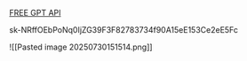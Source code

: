 [FREE GPT API](https://free.v36.cm)


sk-NRffOEbPoNq0IjZG39F3F82783734f90A15eE153Ce2eE5Fc

![[Pasted image 20250730151514.png]]